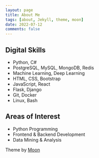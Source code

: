 ```yaml
---
layout: page
title: About Me
tags: [about, Jekyll, theme, moon]
date: 2022-07-12
comments: false
---
```

    
## Digital Skills
* Python, C#
* PostgreSQL, MySQL, MongoDB, Redis
* Machine Learning, Deep Learning
* HTML, CSS, Bootstrap
* JavaScript, React
* Flask, Django
* Git, Docker
* Linux, Bash

## Areas of Interest
* Python Programming
* Frontend & Backend Development
* Data Mining & Analysis


Theme by [Moon](https://taylantatli.github.io/Moon/moon-theme/)
